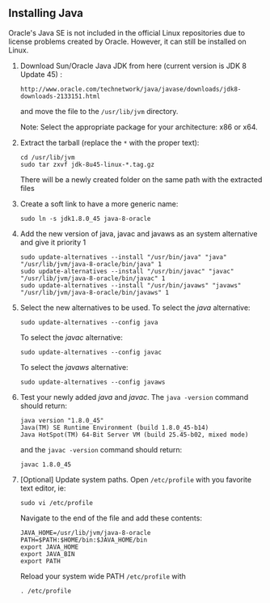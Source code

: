 ## Installing Java ##

Oracle's Java SE is not included in the official Linux repositories due to license problems created by
Oracle. However, it can still be installed on Linux.

1. Download Sun/Oracle Java JDK from here (current version is JDK 8 Update 45) :
    ```
    http://www.oracle.com/technetwork/java/javase/downloads/jdk8-downloads-2133151.html
    ```

    and move the file to the `/usr/lib/jvm` directory.

    Note: Select the appropriate package for your architecture: x86 or x64.

1. Extract the tarball (replace the `*` with the proper text):
    ```
    cd /usr/lib/jvm
    sudo tar zxvf jdk-8u45-linux-*.tag.gz
    ```

    There will be a newly created folder on the same path with the extracted files

1. Create a soft link to have a more generic name:
    ```
    sudo ln -s jdk1.8.0_45 java-8-oracle
    ```

1. Add the new version of java, javac and javaws as an system alternative and give it priority 1
    ```
    sudo update-alternatives --install "/usr/bin/java" "java" "/usr/lib/jvm/java-8-oracle/bin/java" 1
    sudo update-alternatives --install "/usr/bin/javac" "javac" "/usr/lib/jvm/java-8-oracle/bin/javac" 1
    sudo update-alternatives --install "/usr/bin/javaws" "javaws" "/usr/lib/jvm/java-8-oracle/bin/javaws" 1
    ```

1. Select the new alternatives to be used. To select the *java* alternative:
    ```
    sudo update-alternatives --config java
    ```

    To select the *javac* alternative:
    ```
    sudo update-alternatives --config javac
    ```

    To select the *javaws* alternative:
    ```
    sudo update-alternatives --config javaws
    ```

1. Test your newly added *java* and *javac*. The `java -version` command should return:
    ```
    java version "1.8.0_45"
    Java(TM) SE Runtime Environment (build 1.8.0_45-b14)
    Java HotSpot(TM) 64-Bit Server VM (build 25.45-b02, mixed mode)
    ```

    and the `javac -version` command should return:
    ```
    javac 1.8.0_45
    ```

1. [Optional] Update system paths. Open `/etc/profile` with you favorite text editor, ie:
    ```
    sudo vi /etc/profile
    ```

    Navigate to the end of the file and add these contents:
    ```
    JAVA_HOME=/usr/lib/jvm/java-8-oracle
    PATH=$PATH:$HOME/bin:$JAVA_HOME/bin
    export JAVA_HOME
    export JAVA_BIN
    export PATH
    ```

    Reload your system wide PATH `/etc/profile` with
    ```
    . /etc/profile
    ```

